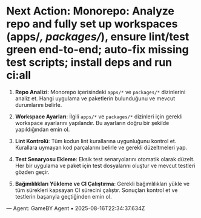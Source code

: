 # Next Action: Monorepo: Analyze repo and fully set up workspaces (apps/*, packages/*), ensure lint/test green end-to-end; auto-fix missing test scripts; install deps and run ci:all

1. **Repo Analizi**: Monorepo içerisindeki `apps/*` ve `packages/*` dizinlerini analiz et. Hangi uygulama ve paketlerin bulunduğunu ve mevcut durumlarını belirle.

2. **Workspace Ayarları**: İlgili `apps/*` ve `packages/*` dizinleri için gerekli workspace ayarlarını yapılandır. Bu ayarların doğru bir şekilde yapıldığından emin ol.

3. **Lint Kontrolü**: Tüm kodun lint kurallarına uygunluğunu kontrol et. Kurallara uymayan kod parçalarını belirle ve gerekli düzeltmeleri yap.

4. **Test Senaryosu Ekleme**: Eksik test senaryolarını otomatik olarak düzelt. Her bir uygulama ve paket için test dosyalarını oluştur ve mevcut testleri gözden geçir.

5. **Bağımlılıkları Yükleme ve CI Çalıştırma**: Gerekli bağımlılıkları yükle ve tüm sürekleri kapsayan CI sürecini çalıştır. Sonuçları kontrol et ve testlerin başarıyla geçtiğinden emin ol.

— Agent: GameBY Agent • 2025-08-16T22:34:37.634Z
